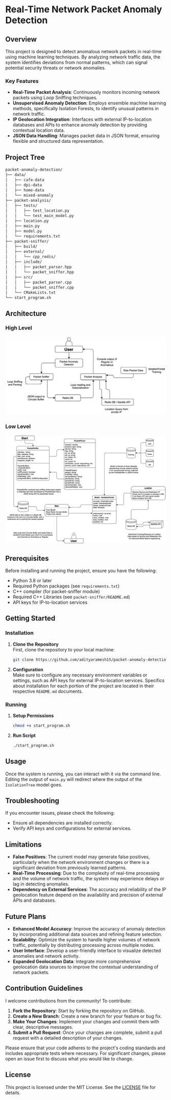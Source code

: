 # Real-Time Network Packet Anomaly Detection

## Overview

This project is designed to detect anomalous network packets in real-time using machine learning techniques. By analyzing network traffic data, the system identifies deviations from normal patterns, which can signal potential security threats or network anomalies.

### Key Features

- **Real-Time Packet Analysis**: Continuously monitors incoming network packets using Loop Sniffing techniques.
- **Unsupervised Anomaly Detection**: Employs ensemble machine learning methods, specifically Isolation Forests, to identify unusual patterns in network traffic.
- **IP Geolocation Integration**: Interfaces with external IP-to-location databases and APIs to enhance anomaly detection by providing contextual location data.
- **JSON Data Handling**: Manages packet data in JSON format, ensuring flexible and structured data representation.

## Project Tree
```
packet-anomaly-detection/
├── data/
│   ├── cafe-data
│   ├── dpi-data
│   ├── home-data
│   └── mixed-anomaly
├── packet-analysis/
│   ├── tests/
│   │   ├── test_location.py
│   │   └── test_main_model.py
│   ├── location.py
│   ├── main.py
│   ├── model.py
│   └── requirements.txt
├── packet-sniffer/
│   ├── build/
│   ├── external/
│   │   └── cpp_redis/
│   ├── include/
│   │   ├── packet_parser.hpp
│   │   └── packet_sniffer.hpp
│   ├── src/
│   │   ├── packet_parser.cpp
│   │   └── packet_sniffer.cpp
│   └── CMakeLists.txt
└── start_program.sh
```

## Architecture

### High Level
![high level](./images/high-level.png)

### Low Level
![low level](./images/low-level.png)

## Prerequisites

Before installing and running the project, ensure you have the following:

- Python 3.8 or later
- Required Python packages (see `requirements.txt`)
- C++ compiler (for packet-sniffer module)
- Required C++ Libraries (see  `packet-sniffer/README.md`)
- API keys for IP-to-location services

## Getting Started

### Installation

1. **Clone the Repository**  
   First, clone the repository to your local machine:

   ```bash
   git clone https://github.com/adityaramesh15/packet-anomaly-detection
   ```

2. **Configuration**  
   Make sure to configure any necessary environment variables or settings, such as API keys for external IP-to-location services. Specifics about installation for each portion of the project are located in their respective `README.md` documents.

### Running

1. **Setup Permissions**
    ```bash
    chmod +x start_program.sh
    ```
2. **Run Script**

   ```bash
   ./start_program.sh
   ```

## Usage

Once the system is running, you can interact with it via the command line. Editing the output of `main.py` will redirect where the output of the `IsolationTree` model goes. 

## Troubleshooting

If you encounter issues, please check the following:
- Ensure all dependencies are installed correctly.
- Verify API keys and configurations for external services.

## Limitations

- **False Positives**: The current model may generate false positives, particularly when the network environment changes or there is a significant deviation from previously learned patterns.
- **Real-Time Processing**: Due to the complexity of real-time processing and the volume of network traffic, the system may experience delays or lag in detecting anomalies.
- **Dependency on External Services**: The accuracy and reliability of the IP geolocation feature depend on the availability and precision of external APIs and databases.

## Future Plans

- **Enhanced Model Accuracy**: Improve the accuracy of anomaly detection by incorporating additional data sources and refining feature selection.
- **Scalability**: Optimize the system to handle higher volumes of network traffic, potentially by distributing processing across multiple nodes.
- **User Interface**: Develop a user-friendly interface to visualize detected anomalies and network activity.
- **Expanded Geolocation Data**: Integrate more comprehensive geolocation data sources to improve the contextual understanding of network packets.

## Contribution Guidelines

I welcome contributions from the community! To contribute:

1. **Fork the Repository**: Start by forking the repository on GitHub.
2. **Create a New Branch**: Create a new branch for your feature or bug fix.
3. **Make Your Changes**: Implement your changes and commit them with clear, descriptive messages.
4. **Submit a Pull Request**: Once your changes are complete, submit a pull request with a detailed description of your changes.

Please ensure that your code adheres to the project's coding standards and includes appropriate tests where necessary. For significant changes, please open an issue first to discuss what you would like to change.

## License

This project is licensed under the MIT License. See the [LICENSE](LICENSE) file for details.


